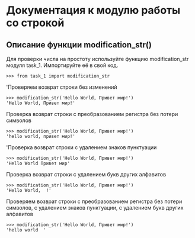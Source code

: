 Документация к модулю работы со строкой
===
Описание функции modification_str()
---
Для проверки числа на простоту используйте функцию modification_str модуля task_1. Импортируйте её в свой код.  

    >>> from task_1 import modification_str  

'Проверяем возврат строки без изменений  

    >>> modification_str('Hello World, Привет мир!')
    'Hello World, Привет мир!'

Проверка возврат строки с преобразованием регистра без потери символов  

    >>> modification_str('Hello World, Привет мир!')
    'hello world, привет мир!'

'Проверка возврат строки с удалением знаков пунктуации  

    >>> modification_str('Hello World, Привет мир!')
    'Hello World Привет мир'

Проверка возврат строки с удалением букв других алфавитов

    >>> modification_str('Hello World, Привет мир!')
    'Hello World,  !'

Проверяем возврат строки с преобразованием регистра без потери символов, с удалением знаков пунктуации, с удалением 
букв других алфавитов

    >>> modification_str('Hello World, Привет мир!')
    'hello world  '